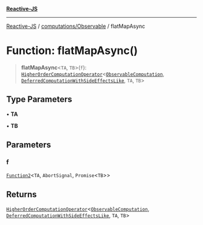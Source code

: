 [**Reactive-JS**](../../../README.md)

***

[Reactive-JS](../../../README.md) / [computations/Observable](../README.md) / flatMapAsync

# Function: flatMapAsync()

> **flatMapAsync**\<`TA`, `TB`\>(`f`): [`HigherOrderComputationOperator`](../../type-aliases/HigherOrderComputationOperator.md)\<[`ObservableComputation`](../interfaces/ObservableComputation.md), [`DeferredComputationWithSideEffectsLike`](../../interfaces/DeferredComputationWithSideEffectsLike.md), `TA`, `TB`\>

## Type Parameters

• **TA**

• **TB**

## Parameters

### f

[`Function2`](../../../functions/type-aliases/Function2.md)\<`TA`, `AbortSignal`, `Promise`\<`TB`\>\>

## Returns

[`HigherOrderComputationOperator`](../../type-aliases/HigherOrderComputationOperator.md)\<[`ObservableComputation`](../interfaces/ObservableComputation.md), [`DeferredComputationWithSideEffectsLike`](../../interfaces/DeferredComputationWithSideEffectsLike.md), `TA`, `TB`\>
